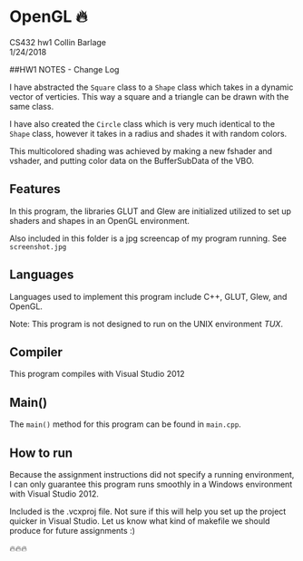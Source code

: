 # OpenGL 🔥
CS432 hw1
Collin Barlage  
1/24/2018

##HW1 NOTES - Change Log

I have abstracted the `Square` class to a `Shape` class which takes in a dynamic vector of verticies. This way a square and a triangle can be drawn with the same class.

I have also created the `Circle` class which is very much identical to the `Shape` class, however it takes in a radius and shades it with random colors.

This multicolored shading was achieved by making a new fshader and vshader, and putting color data on the BufferSubData of the VBO.

## Features

In this program, the libraries GLUT and Glew are initialized utilized to set up shaders and shapes in an OpenGL environment. 

Also included in this folder is a jpg screencap of my program running. See `screenshot.jpg`

## Languages

Languages used to implement this program include C++, GLUT, Glew, and OpenGL.  

Note: This program is not designed to run on the UNIX environment *TUX*.

## Compiler

This program compiles with Visual Studio 2012

## Main()

The `main()` method for this program can be found in `main.cpp`.

## How to run

Because the assignment instructions did not specify a running environment, I can only guarantee this program runs smoothly in a Windows environment with Visual Studio 2012.

Included is the .vcxproj file. Not sure if this will help you set up the project quicker in Visual Studio. Let us know what kind of makefile we should produce for future assignments :)
 

🔥🔥🔥